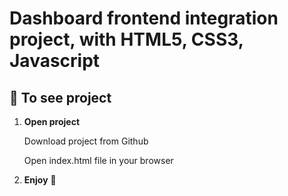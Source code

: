 # Dashboard frontend integration project, with HTML5, CSS3, Javascript

## 🚀 To see project

1.  **Open project**

    Download project from Github

    Open index.html file in your browser

1.  **Enjoy** 🚀

